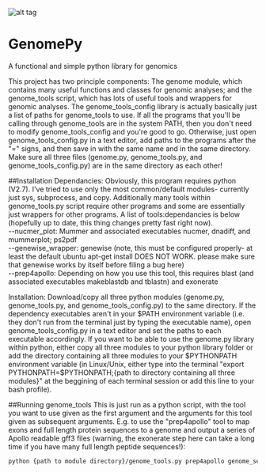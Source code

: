 ![alt tag](https://github.com/biorover/GenomePy/blob/master/GenomePyLogo75p.png) 
# GenomePy

A functional and simple python library for genomics

This project has two principle components: The genome module, which contains many useful functions and classes for genomic analyses; and the genome_tools script, which has lots of useful tools and wrappers for genomic analyses. The genome_tools_config library is actually basically just a list of paths for genome_tools to use. If all the programs that you'll be calling through genome_tools are in the system PATH, then you don't need to modify genome_tools_config and you're good to go. Otherwise, just open genome_tools_config.py in a text editor, add paths to the programs after the "=" signs, and then save in with the same name and in the same directory. Make sure all three files (genome.py, genome_tools.py, and genome_tools_config.py) are in the same directory as each other!

##Installation
Dependancies: Obviously, this program requires python (V2.7). I've tried to use only the most common/default modules- currently just sys, subprocess, and copy. Additionally many tools within genome_tools.py script require other programs and some are essentially just wrappers for other programs. A list of tools:dependancies is below (hopefully up to date, this thing changes pretty fast right now).  
--nucmer_plot: Mummer and associated executables nucmer, dnadiff, and mummerplot; ps2pdf       
--genewise_wrapper: genewise (note, this must be configured properly- at least the default ubuntu apt-get install DOES NOT WORK.
 please make sure that genewise works by itself before filing a bug here)      
--prep4apollo: Depending on how you use this tool, this requires blast (and associated executables makeblastdb and tblastn) and exonerate

Installation: Download/copy all three python modules (genome.py, genome_tools.py, and genome_tools_config.py) to the same directory. If the dependency executables aren't in your $PATH environment variable (i.e. they don't run from the terminal just by typing the executable name), open genome_tools_config.py in a text editor and set the paths to each executable accordingly. If you want to be able to use the genome.py library within python, either copy all three modules to your python library folder or add the directory containing all three modules to your $PYTHONPATH environment variable (in Linux/Unix, either type into the terminal "export PYTHONPATH=$PYTHONPATH;{path to directory containing all three modules}" at the beggining of each terminal session or add this line to your bash profile).

##Running genome_tools
This is just run as a python script, with the tool you want to use given as the first argument and the arguments for this tool given as subsequent arguments. E.g. to use the "prep4apollo" tool to map exons and full length protein sequences to a genome and output a series of Apollo readable gff3 files (warning, the exonerate step here can take a long time if you have many full length peptide sequences!):
```sh
python {path to module directory}/genome_tools.py prep4apollo genome_sequence={path to fasta containing genome sequence (nucleotide obviously)} exon_fasta={path to fasta containing exon peptide sequences} full_length_seqs={path to fasta containing full length peptide sequences}
```

